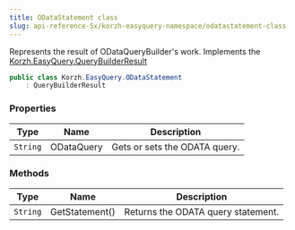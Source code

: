 ```yaml
---
title: ODataStatement class
slug: api-reference-5x/korzh-easyquery-namespace/odatastatement-class
---
```



Represents the result of ODataQueryBuilder's work.  Implements the [Korzh.EasyQuery.QueryBuilderResult](/api-reference-5x/korzh-easyquery-namespace/querybuilderresult-class)
```csharp
public class Korzh.EasyQuery.ODataStatement
    : QueryBuilderResult

```

### Properties

| Type | Name | Description | 
| --- | --- | --- | 
| `String` | ODataQuery | Gets or sets the ODATA query. | 


### Methods

| Type | Name | Description | 
| --- | --- | --- | 
| `String` | GetStatement() | Returns the ODATA query statement. |